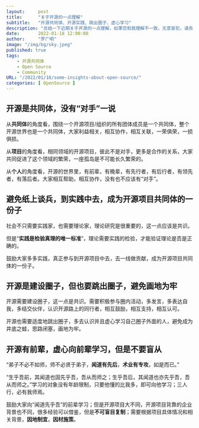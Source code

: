 ```yaml
---
layout:     post 
title:      "关于开源的一点理解"
subtitle:   "开源共同体、开源实践、跳出圈子、虚心学习"
description: "总结一下近期关于开源的一点理解，如果您和我理解不一致，无意冒犯，请务必以您的意见为准。"
date:       2022-01-18 12:00:00
author:     "罗广明"
image: "/img/bg/sky.jpeg"
published: true
tags:
    - 开源共同体
    - Open Source
    - Community
URL: "/2022/01/18/some-insights-about-open-source/"
categories: [ OpenSource ]    
---
```


## 开源是共同体，没有“对手”一说

从**共同体**的角度看，围绕一个开源项目/组织的所有团体成员是一个共同体，整个开源世界也是一个共同体，大家利益相关，相互协作，相互关联，一荣俱荣，一损俱损。

从**项目**的角度看，相同领域的开源项目，彼此不是对手，更多是合作的关系，大家共同促进了这个领域的繁荣，一座孤岛是不可能长久繁荣的。

从**个人**的角度看，开源的世界里，有前辈，有晚辈，有先行者，有后行者，有领先者，有落后者。大家相互帮助，相互协作，没有也不应该有“对手”。

## 避免纸上谈兵，到实践中去，成为开源项目共同体的一份子

社会不只需要实践家，也需要理论家，理论研究是很重要的，这一点应该是共识。

但是“**实践是检验真理的唯一标准**”，理论需要实践的检验，才能验证理论是否是正确的。

鼓励大家多多实践，真正参与到开源项目中去，去一线做贡献，成为开源项目共同体的一份子。

## 开源是建设圈子，但也要跳出圈子，避免画地为牢

开源需要建设圈子，这一点是共识。需要积极参与圈内活动，多发言，多表达自我，多结交伙伴，认识开源路上的同行者，相互鼓励，相互支持，相互认可。

开源也需要适度地跳出圈子，多去认识并且虚心学习自己圈子外面的人，避免成为井底之蛙，思路闭塞，画地为牢。

## 开源有前辈，虚心向前辈学习，但是不要盲从

“弟子不必不如师，师不必贤于弟子，**闻道有先后**，**术业有专攻**，如是而已。”

“生乎吾前，其闻道也固先乎吾，吾从而师之；生乎吾后，其闻道也亦先乎吾，吾从而师之。”学习的对象没有年龄限制，只要他懂的比我多，即可向他学习；三人行，必有我师焉。

鼓励大家向“闻道先乎吾”的前辈学习；但是开源项目大不同，开源项目背靠的企业背景也不同，很多经验可以借鉴，但是**不可盲目复制**；需要根据项目具体情况和相关背景，**因地制宜**，**因材施策**。

